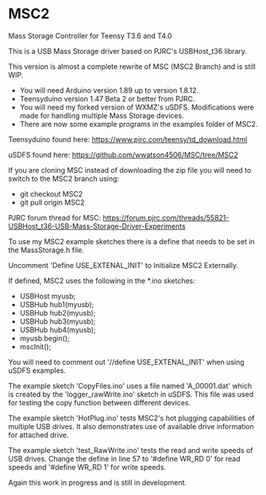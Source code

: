 # MSC2
Mass Storage Controller for Teensy T3.6 and T4.0

This is a USB Mass Storage driver based on PJRC's USBHost_t36 library.

This version is almost a complete rewrite of MSC (MSC2 Branch) and is still WIP.

- You will need Arduino version 1.89 up to version 1.8.12.
- Teensyduino version 1.47 Beta 2 or better from PJRC.
- You will need my forked version of WXMZ's uSDFS. Modifications
  were made for handling multiple Mass Storage devices.
- There are now some example programs in the examples folder of MSC2.

Teensyduino found here: https://www.pjrc.com/teensy/td_download.html

uSDFS found here: https://github.com/wwatson4506/MSC/tree/MSC2

If you are cloning MSC instead of downloading the zip file you will need to switch to the MSC2 branch using:
- git checkout MSC2
- git pull origin MSC2

PJRC forum thread for MSC: https://forum.pjrc.com/threads/55821-USBHost_t36-USB-Mass-Storage-Driver-Experiments

To use my MSC2 example sketches there is a define that needs to be set in the MassStorage.h file.

Uncomment 'Define USE_EXTENAL_INIT' to Initialize MSC2 Externally.

If defined, MSC2 uses the following in the *.ino sketches:
- USBHost myusb;
- USBHub hub1(myusb);
- USBHub hub2(myusb);
- USBHub hub3(myusb);
- USBHub hub4(myusb);
- myusb.begin();
- mscInit();

You will need to comment out '//define USE_EXTENAL_INIT' when using uSDFS examples.

The example sketch 'CopyFiles.ino' uses a file named 'A_00001.dat' which is created by the 'logger_rawWrite.ino' sketch in uSDFS. This file was used for testing the copy function between different devices.

The example sketch 'HotPlug.ino' tests MSC2's hot plugging capabilities of multiple USB drives. It also demonstrates use of available drive information for attached drive.

The example sketch 'test_RawWrite.ino' tests the read and write speeds of USB drives. Change the define in line 57 to '#define WR_RD 0' for read speeds and '#define WR_RD 1' for write speeds.

Again this work in progress and is still in development.



